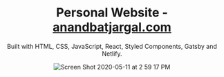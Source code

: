 <div align="center">
  <h1 align="center">Personal Website -  <a href="https://www.anandbatjargal.com" target="_blank">anandbatjargal.com
  </a></h1>
  <p align="center">Built with HTML, CSS, JavaScript, React, Styled Components, Gatsby and Netlify.</p>
 <div>
   
![Screen Shot 2020-05-11 at 2 59 17 PM](https://user-images.githubusercontent.com/19628705/81618077-7c216a00-939b-11ea-950d-e1686f8e7b4a.png)
